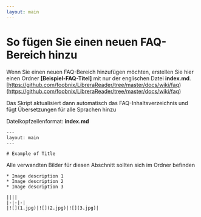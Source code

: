 ```yaml
---
layout: main
---
```


# So fügen Sie einen neuen FAQ-Bereich hinzu

Wenn Sie einen neuen FAQ-Bereich hinzufügen möchten, erstellen Sie hier einen Ordner **[Beispiel-FAQ-Titel]** mit nur der englischen Datei **index.md**.
[https://github.com/foobnix/LibreraReader/tree/master/docs/wiki/faq)(https://github.com/foobnix/LibreraReader/tree/master/docs/wiki/faq)

Das Skript aktualisiert dann automatisch das FAQ-Inhaltsverzeichnis und fügt Übersetzungen für alle Sprachen hinzu

Dateikopfzeilenformat: **index.md**

```
---
layout: main
---

# Example of Title
```

Alle verwandten Bilder für diesen Abschnitt sollten sich im Ordner befinden

```
* Image description 1
* Image description 2
* Image description 3

||||
|-|-|-|
|![](1.jpg)|![](2.jpg)|![](3.jpg)|
```
